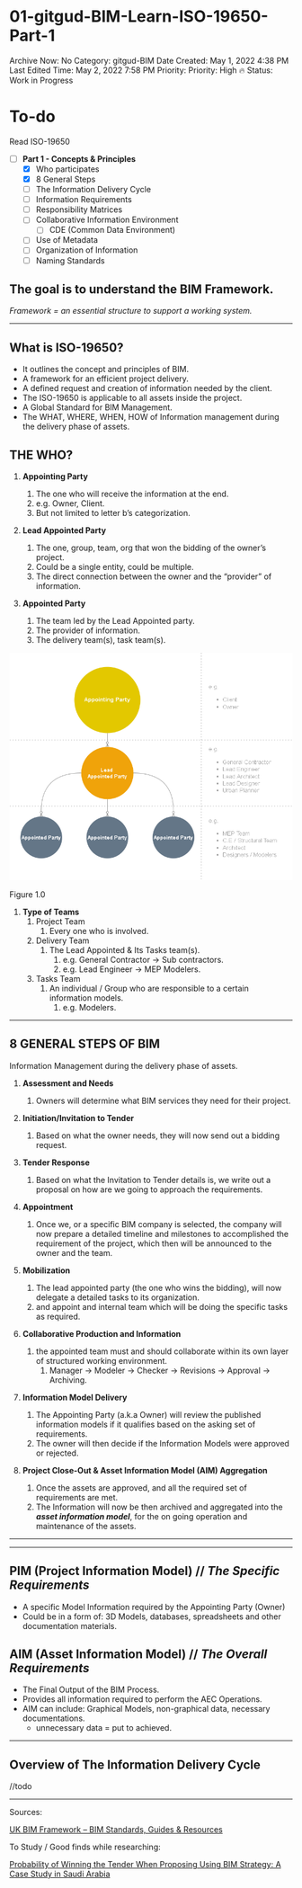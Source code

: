 # 01-gitgud-BIM-Learn-ISO-19650-Part-1

Archive Now: No
Category: gitgud-BIM
Date Created: May 1, 2022 4:38 PM
Last Edited Time: May 2, 2022 7:58 PM
Priority: Priority: High 🔥
Status: Work in Progress

# To-do

Read ISO-19650

- [ ]  **Part 1 - Concepts & Principles**
    - [x]  Who participates
    - [x]  8 General Steps
    - [ ]  The Information Delivery Cycle
    - [ ]  Information Requirements
    - [ ]  Responsibility Matrices
    - [ ]  Collaborative Information Environment
        - [ ]  CDE (Common Data Environment)
    - [ ]  Use of Metadata
    - [ ]  Organization of Information
    - [ ]  Naming Standards

## The goal is to understand the BIM Framework.

*Framework = an essential structure to support a working system.*

---

## What is ISO-19650?

- It outlines the concept and principles of BIM.
- A framework for an efficient project delivery.
- A defined request and creation of information needed by the client.
- The ISO-19650 is applicable to all assets inside the project.
- A Global Standard for BIM Management.
- The WHAT, WHERE, WHEN, HOW of Information management during the delivery phase of assets.

## THE WHO?

1. **Appointing Party**
    1. The one who will receive the information at the end.
    2. e.g. Owner, Client.
    3. But not limited to letter b’s categorization.
    
2. **Lead Appointed Party**
    1. The one, group, team, org that won the bidding of the owner’s project.
    2. Could be a single entity, could be multiple.
    3. The direct connection between the owner and the “provider” of information.
    
3. **Appointed Party**
    1. The team led by the Lead Appointed party.
    2. The provider of information.
    3. The delivery team(s), task team(s).

![Figure 1.0](01-gitgud-BIM-Learn-ISO-19650-Part-1/Untitled_Diagram.drawio_(2).png)

Figure 1.0

1. **Type of Teams**
    1. Project Team
        1. Every one who is involved.
    2. Delivery Team
        1. The Lead Appointed & Its Tasks team(s).
            1. e.g. General Contractor → Sub contractors.
            2. e.g. Lead Engineer → MEP Modelers.
    3. Tasks Team
        1. An individual / Group who are responsible to a certain information models.
            1. e.g. Modelers.
        

---

## 8 GENERAL STEPS OF BIM

Information Management during the delivery phase of assets.

1. **Assessment and Needs**
    1. Owners will determine what BIM services they need for their project.
    
2. **Initiation/Invitation to Tender**
    1. Based on what the owner needs, they will now send out a bidding request.

1. **Tender Response**
    1. Based on what the Invitation to Tender details is, we write out a proposal on how are we going to approach the requirements.
    
2. **Appointment**
    1. Once we, or a specific BIM company is selected, the company will now prepare a detailed timeline and milestones to accomplished the requirement of the project, which then will be announced to the owner and the team.
    
3. **Mobilization**
    1. The lead appointed party (the one who wins the bidding), will now delegate a detailed tasks to its organization.
    2. and appoint and internal team which will be doing the specific tasks as required.
    
4. **Collaborative Production and Information**
    1. the appointed team must and should collaborate within its own layer of structured working environment.
        1. Manager → Modeler → Checker → Revisions → Approval → Archiving. 
        
5. **Information Model Delivery**
    1. The Appointing Party (a.k.a Owner) will review the published information models if it qualifies based on the asking set of requirements.
    2. The owner will then decide if the Information Models were approved or rejected.
    
6. **Project Close-Out & Asset Information Model (AIM) Aggregation**
    1. Once the assets are approved, and all the required set of requirements are met.
    2. The Information will now be then archived and aggregated into the ***asset information model***, for the on going operation and maintenance of the assets.
    

---

---

## PIM (Project Information Model) // *The Specific Requirements*

- A specific Model Information required by the Appointing Party (Owner)
- Could be in a form of: 3D Models, databases, spreadsheets and other documentation materials.

## **AIM (Asset Information Model) // *The Overall Requirements***

- The Final Output of the BIM Process.
- Provides all information required to perform the AEC Operations.
- AIM can include: Graphical Models, non-graphical data, necessary documentations.
    - unnecessary data = put to achieved.
    

---

## Overview of The Information Delivery Cycle

//todo

---

Sources: 

[UK BIM Framework – BIM Standards, Guides & Resources](https://www.ukbimframework.org/resources/)

To Study / Good finds while researching:

[Probability of Winning the Tender When Proposing Using BIM Strategy: A Case Study in Saudi Arabia](https://www.mdpi.com/2075-5309/11/7/306/pdf?version=1626683377)